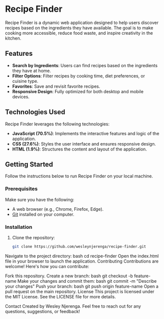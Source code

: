 # Recipe Finder

Recipe Finder is a dynamic web application designed to help users discover recipes based on the ingredients they have available. The goal is to make cooking more accessible, reduce food waste, and inspire creativity in the kitchen.

## Features

- **Search by Ingredients**: Users can find recipes based on the ingredients they have at home.
- **Filter Options**: Filter recipes by cooking time, diet preferences, or cuisine type.
- **Favorites**: Save and revisit favorite recipes.
- **Responsive Design**: Fully optimized for both desktop and mobile devices.

## Technologies Used

Recipe Finder leverages the following technologies:

- **JavaScript (70.5%)**: Implements the interactive features and logic of the application.
- **CSS (27.6%)**: Styles the user interface and ensures responsive design.
- **HTML (1.9%)**: Structures the content and layout of the application.

## Getting Started

Follow the instructions below to run Recipe Finder on your local machine.

### Prerequisites

Make sure you have the following:

- A web browser (e.g., Chrome, Firefox, Edge).
- [Git](https://git-scm.com/) installed on your computer.

### Installation

1. Clone the repository:
   ```bash
   git clone https://github.com/wesleynjerenga/recipe-finder.git
Navigate to the project directory:
bash
cd recipe-finder
Open the index.html file in your browser to launch the application.
Contributing
Contributions are welcome! Here's how you can contribute:

Fork this repository.
Create a new branch:
bash
git checkout -b feature-name
Make your changes and commit them:
bash
git commit -m "Describe your changes"
Push your branch:
bash
git push origin feature-name
Open a pull request on the main repository.
License
This project is licensed under the MIT License. See the LICENSE file for more details.

Contact
Created by Wesley Njerenga. Feel free to reach out for any questions, suggestions, or feedback!
